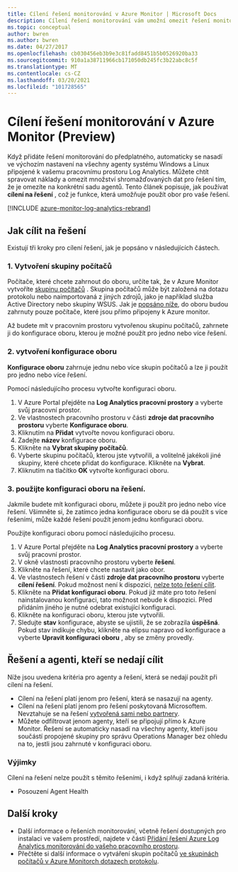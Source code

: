 ```yaml
---
title: Cílení řešení monitorování v Azure Monitor | Microsoft Docs
description: Cílení řešení monitorování vám umožní omezit řešení monitorování na konkrétní sadu agentů.  Tento článek popisuje, jak vytvořit konfiguraci oboru a použít ji pro řešení.
ms.topic: conceptual
author: bwren
ms.author: bwren
ms.date: 04/27/2017
ms.openlocfilehash: cb030456eb3b9e3c81fadd8451b5b0526920ba33
ms.sourcegitcommit: 910a1a38711966cb171050db245fc3b22abc8c5f
ms.translationtype: MT
ms.contentlocale: cs-CZ
ms.lasthandoff: 03/20/2021
ms.locfileid: "101728565"
---
```

# <a name="targeting-monitoring-solutions-in-azure-monitor-preview"></a>Cílení řešení monitorování v Azure Monitor (Preview)
Když přidáte řešení monitorování do předplatného, automaticky se nasadí ve výchozím nastavení na všechny agenty systému Windows a Linux připojené k vašemu pracovnímu prostoru Log Analytics.  Můžete chtít spravovat náklady a omezit množství shromažďovaných dat pro řešení tím, že je omezíte na konkrétní sadu agentů.  Tento článek popisuje, jak používat **cílení na řešení** , což je funkce, která umožňuje použít obor pro vaše řešení.

[!INCLUDE [azure-monitor-log-analytics-rebrand](../../../includes/azure-monitor-log-analytics-rebrand.md)]

## <a name="how-to-target-a-solution"></a>Jak cílit na řešení
Existují tři kroky pro cílení řešení, jak je popsáno v následujících částech. 


### <a name="1-create-a-computer-group"></a>1. Vytvoření skupiny počítačů
Počítače, které chcete zahrnout do oboru, určíte tak, že v Azure Monitor vytvoříte [skupinu počítačů](../logs/computer-groups.md) .  Skupina počítačů může být založená na dotazu protokolu nebo naimportovaná z jiných zdrojů, jako je například služba Active Directory nebo skupiny WSUS. Jak je [popsáno níže](#solutions-and-agents-that-cant-be-targeted), do oboru budou zahrnuty pouze počítače, které jsou přímo připojeny k Azure monitor.

Až budete mít v pracovním prostoru vytvořenou skupinu počítačů, zahrnete ji do konfigurace oboru, kterou je možné použít pro jedno nebo více řešení.
 
 
### <a name="2-create-a-scope-configuration"></a>2. vytvoření konfigurace oboru
 **Konfigurace oboru** zahrnuje jednu nebo více skupin počítačů a lze ji použít pro jedno nebo více řešení. 
 
 Pomocí následujícího procesu vytvořte konfiguraci oboru.  

 1. V Azure Portal přejděte na **Log Analytics pracovní prostory** a vyberte svůj pracovní prostor.
 2. Ve vlastnostech pracovního prostoru v části **zdroje dat pracovního prostoru** vyberte **Konfigurace oboru**.
 3. Kliknutím na **Přidat** vytvořte novou konfiguraci oboru.
 4. Zadejte **název** konfigurace oboru.
 5. Klikněte na **Vybrat skupiny počítačů**.
 6. Vyberte skupinu počítačů, kterou jste vytvořili, a volitelně jakékoli jiné skupiny, které chcete přidat do konfigurace.  Klikněte na **Vybrat**.  
 6. Kliknutím na tlačítko **OK** vytvořte konfiguraci oboru. 


### <a name="3-apply-the-scope-configuration-to-a-solution"></a>3. použijte konfiguraci oboru na řešení.
Jakmile budete mít konfiguraci oboru, můžete ji použít pro jedno nebo více řešení.  Všimněte si, že zatímco jedna konfigurace oboru se dá použít s více řešeními, může každé řešení použít jenom jednu konfiguraci oboru.

Použijte konfiguraci oboru pomocí následujícího procesu.  

 1. V Azure Portal přejděte na **Log Analytics pracovní prostory** a vyberte svůj pracovní prostor.
 2. V okně vlastnosti pracovního prostoru vyberte **řešení**.
 3. Klikněte na řešení, které chcete nastavit jako obor.
 4. Ve vlastnostech řešení v části **zdroje dat pracovního prostoru** vyberte **cílení řešení**.  Pokud možnost není k dispozici, [nelze toto řešení cílit](#solutions-and-agents-that-cant-be-targeted).
 5. Klikněte na **Přidat konfiguraci oboru**.  Pokud již máte pro toto řešení nainstalovanou konfiguraci, tato možnost nebude k dispozici.  Před přidáním jiného je nutné odebrat existující konfiguraci.
 6. Klikněte na konfiguraci oboru, kterou jste vytvořili.
 7. Sledujte **stav** konfigurace, abyste se ujistili, že se zobrazila **úspěšná**.  Pokud stav indikuje chybu, klikněte na elipsu napravo od konfigurace a vyberte **Upravit konfiguraci oboru** , aby se změny provedly.

## <a name="solutions-and-agents-that-cant-be-targeted"></a>Řešení a agenti, kteří se nedají cílit
Níže jsou uvedena kritéria pro agenty a řešení, která se nedají použít při cílení na řešení.

- Cílení na řešení platí jenom pro řešení, která se nasazují na agenty.
- Cílení na řešení platí jenom pro řešení poskytovaná Microsoftem.  Nevztahuje se na řešení [vytvořená sami nebo partnery](./solutions.md).
- Můžete odfiltrovat jenom agenty, kteří se připojují přímo k Azure Monitor.  Řešení se automaticky nasadí na všechny agenty, kteří jsou součástí propojené skupiny pro správu Operations Manager bez ohledu na to, jestli jsou zahrnuté v konfiguraci oboru.

### <a name="exceptions"></a>Výjimky
Cílení na řešení nelze použít s těmito řešeními, i když splňují zadaná kritéria.

- Posouzení Agent Health

## <a name="next-steps"></a>Další kroky
- Další informace o řešeních monitorování, včetně řešení dostupných pro instalaci ve vašem prostředí, najdete v části [Přidání řešení Azure Log Analytics monitorování do vašeho pracovního prostoru](solutions.md).
- Přečtěte si další informace o vytváření skupin počítačů [ve skupinách počítačů v Azure Monitorch dotazech protokolu](../logs/computer-groups.md).
